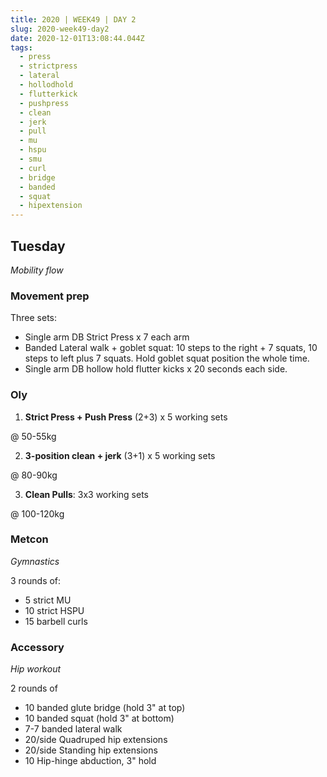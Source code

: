 ```yaml
---
title: 2020 | WEEK49 | DAY 2
slug: 2020-week49-day2
date: 2020-12-01T13:08:44.044Z
tags:
  - press
  - strictpress
  - lateral
  - hollodhold
  - flutterkick
  - pushpress
  - clean
  - jerk
  - pull
  - mu
  - hspu
  - smu
  - curl
  - bridge
  - banded
  - squat
  - hipextension
---
```

## Tuesday

*Mobility flow*

### Movement prep

Three sets:

* Single arm DB Strict Press x 7 each arm
* Banded Lateral walk + goblet squat: 10 steps to the right + 7 squats, 10 steps to left plus 7 squats. Hold goblet squat position the whole time.
* Single arm DB hollow hold flutter kicks x 20 seconds each side.

### Oly

1) **Strict Press + Push Press** (2+3) x 5 working sets

@ 50-55kg

2) **3-position clean + jerk** (3+1) x 5 working sets

@ 80-90kg

3) **Clean Pulls**: 3x3 working sets

@ 100-120kg

### Metcon

*Gymnastics*

3 rounds of:

* 5 strict MU
* 10 strict HSPU
* 15 barbell curls

### Accessory

*Hip workout*

2 rounds of

* 10 banded glute bridge (hold 3" at top)
* 10 banded squat (hold 3" at bottom)
* 7-7 banded lateral walk
* 20/side Quadruped hip extensions
* 20/side Standing hip extensions
* 10 Hip-hinge abduction, 3" hold
